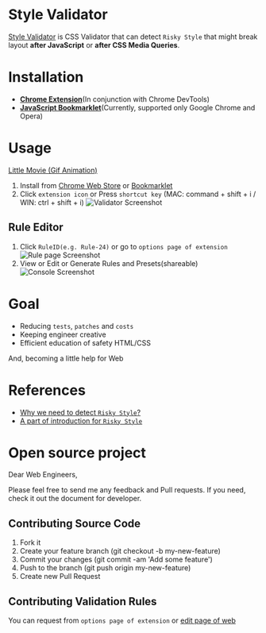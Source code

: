 
Style Validator
============================

[Style Validator](http://style-validator.github.io)
 is CSS Validator that can detect `Risky Style` that might break layout **after JavaScript** or **after CSS Media Queries**.

# Installation

- **[Chrome Extension](https://chrome.google.com/webstore/detail/style-validator/aaeahhnjkelemfcdmkcpaggdhfaffeod)**(In conjunction with Chrome DevTools)
- **[JavaScript Bookmarklet](http://style-validator.github.io/)**(Currently, supported only Google Chrome and Opera)

# Usage

[Little Movie (Gif Animation)](http://style-validator.github.io/gif_animations/demo.gif)

1. Install from [Chrome Web Store](https://chrome.google.com/webstore/detail/style-validator/aaeahhnjkelemfcdmkcpaggdhfaffeod) or [Bookmarklet](http://style-validator.github.io)
2. Click `extension icon` or Press `shortcut key` (MAC: command + shift + i / WIN: ctrl + shift + i)
![Validator Screenshot](http://style-validator.github.io/img/screenshot-validator.png?v=2)

## Rule Editor

1. Click `RuleID(e.g. Rule-24)` or go to `options page of extension`
![Rule page Screenshot](http://style-validator.github.io/img/screenshot-console.png)
2. View or Edit or Generate Rules and Presets(shareable)
![Console Screenshot](http://style-validator.github.io/img/screenshot-rulepage.png)


# Goal

- Reducing `tests`, `patches` and `costs`
- Keeping engineer creative
- Efficient education of safety HTML/CSS

And, becoming a little help for Web

# References

- [Why we need to detect `Risky Style`?](https://github.com/Style-Validator/style-validator.github.io/blob/master/why.md)
- [A part of introduction for `Risky Style`
](https://github.com/Style-Validator/style-validator.github.io/blob/master/riskystyles.md)

# Open source project

Dear Web Engineers,

Please feel free to send me any feedback and Pull requests.
If you need, check it out the document for developer.

## Contributing Source Code

1. Fork it
2. Create your feature branch (git checkout -b my-new-feature)
3. Commit your changes (git commit -am 'Add some feature')
4. Push to the branch (git push origin my-new-feature)
5. Create new Pull Request

## Contributing Validation Rules

You can request from `options page of extension` or [edit page of web](http://style-validator.github.io/extension/options.html)
